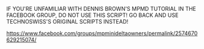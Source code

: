 IF YOU'RE UNFAMILIAR WITH DENNIS BROWN'S MPMD TUTORIAL IN THE FACEBOOK GROUP, DO NOT USE THIS SCRIPT! GO BACK AND USE TECHNOSWISS'S ORIGINAL SCRIPTS INSTEAD!

https://www.facebook.com/groups/mpminideltaowners/permalink/2574670629215074/
